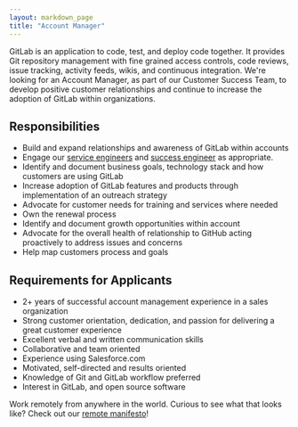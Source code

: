 ```yaml
---
layout: markdown_page
title: "Account Manager"
---
```


GitLab is an application to code, test, and deploy code together. It provides Git repository management with fine grained access controls, code reviews, issue tracking, activity feeds, wikis, and continuous integration. We're looking for an Account Manager, as part of our Customer Success Team, to develop positive customer relationships and continue to increase the adoption of GitLab within organizations. 

## Responsibilities

* Build and expand relationships and awareness of GitLab within accounts 
* Engage our [service engineers](https://about.gitlab.com/jobs/service-engineer) and [success engineer](https://about.gitlab.com/jobs/success-engineer/) as appropriate.
* Identify and document business goals, technology stack and how customers are using GitLab
* Increase adoption of GitLab features and products through implementation of an outreach strategy
* Advocate for customer needs for training and services where needed
* Own the renewal process
* Identify and document growth opportunities within account
* Advocate for the overall health of relationship to GitHub acting proactively to address issues and concerns
* Help map customers process and goals
   
## Requirements for Applicants

* 2+ years of successful account management experience in a sales organization
* Strong customer orientation, dedication, and passion for delivering a great customer experience
* Excellent verbal and written communication skills
* Collaborative and team oriented
* Experience using Salesforce.com
* Motivated, self-directed and results oriented
* Knowledge of Git and GitLab workflow preferred
* Interest in GitLab, and open source software

Work remotely from anywhere in the world. Curious to see what that looks like? Check out our [remote manifesto]( https://about.gitlab.com/2015/04/08/the-remote-manifesto/)!
